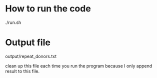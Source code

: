 # How to run the code
./run.sh

# Output file
output/repeat_donors.txt

clean up this file each time you run the program because I only append result to this file.
